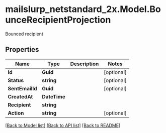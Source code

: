# mailslurp_netstandard_2x.Model.BounceRecipientProjection
Bounced recipient

## Properties

Name | Type | Description | Notes
------------ | ------------- | ------------- | -------------
**Id** | **Guid** |  | [optional] 
**Status** | **string** |  | [optional] 
**SentEmailId** | **Guid** |  | [optional] 
**CreatedAt** | **DateTime** |  | 
**Recipient** | **string** |  | 
**Action** | **string** |  | [optional] 

[[Back to Model list]](../README#documentation-for-models) [[Back to API list]](../README#documentation-for-api-endpoints) [[Back to README]](../README)

